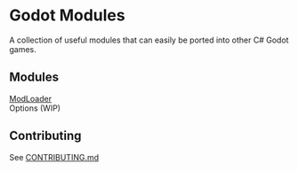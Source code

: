 # Godot Modules
A collection of useful modules that can easily be ported into other C# Godot games.

## Modules
[ModLoader](https://github.com/valkyrienyanko/GodotModules/blob/main/MOD_LOADER.md)  
Options (WIP)

## Contributing
See [CONTRIBUTING.md](https://github.com/valkyrienyanko/GodotLuaModdingTest/blob/main/CONTRIBUTING.md)
